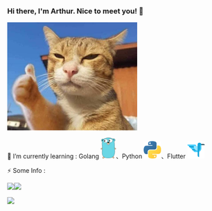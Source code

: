 ### Hi there, I'm Arthur. Nice to meet you! 👋
<img src="good.jpg" width="300" heigth="300">

<!--
#### 🔭 I’m currently working on ...

+ APPs
    + 一起聽歌
    + AI星爆氣流斬合成器
    + 簡單記帳
    + 簡單投票
+ Pygame
    + 小恐龍對戰
+ and so on... -->

🌱 I’m currently learning : Golang <img src="go.png" width="35" heigth="35">、Python <img src="python.png" width="40" heigth="40">、Flutter <img src="dash.png" width="40" heigth="40">

⚡ Some Info : 

[![](https://github-readme-stats.vercel.app/api/top-langs/?username=Tora0615&layout=compact&theme=calm)](https://github.com/anuraghazra/github-readme-stats)![](https://github.githubassets.com/images/mona-whisper.gif)

[![](https://github-readme-stats.vercel.app/api?username=Tora0615&show_icons=true&theme=calm)](https://github.com/anuraghazra/github-readme-stats)





<!--
**Tora0615/Tora0615** is a ✨ _special_ ✨ repository because its `README.md` (this file) appears on your GitHub profile.

Here are some ideas to get you started:

- 🔭 I’m currently working on ...
- 🌱 I’m currently learning ...
- 👯 I’m looking to collaborate on ...
- 🤔 I’m looking for help with ...
- 💬 Ask me about ...
- 📫 How to reach me: ...
- 😄 Pronouns: ...
- ⚡ Fun fact: ...
-->
